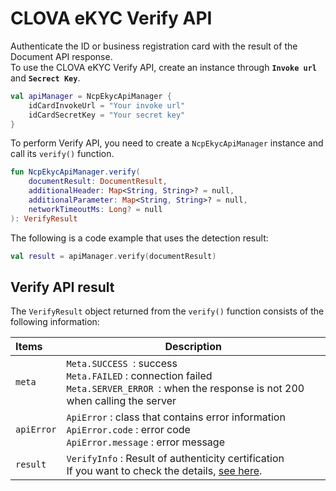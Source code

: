 # CLOVA eKYC Verify API

Authenticate the ID or business registration card with the result of the Document API response.<br>To use the CLOVA eKYC Verify API, create an instance through  **`Invoke url`** and **`Secrect Key`**.

```kotlin
val apiManager = NcpEkycApiManager {
    idCardInvokeUrl = "Your invoke url"
    idCardSecretKey = "Your secret key"
}
```

To perform Verify API, you need to create a `NcpEkycApiManager` instance and call its `verify()` function.

```kotlin
fun NcpEkycApiManager.verify(
    documentResult: DocumentResult,
    additionalHeader: Map<String, String>? = null,
    additionalParameter: Map<String, String>? = null,
    networkTimeoutMs: Long? = null
): VerifyResult
```

The following is a code example that uses the detection result:

```kotlin
val result = apiManager.verify(documentResult)
```

## Verify API result

The `VerifyResult` object returned from the `verify()` function consists of the following information:

| Items      | Description                                                  |
| :--------- | ------------------------------------------------------------ |
| `meta`     | `Meta.SUCCESS `: success<br/>`Meta.FAILED` : connection failed<br/>`Meta.SERVER_ERROR `: when the response is not 200 when calling the server |
| `apiError` | `ApiError` : class that contains error information<br />`ApiError.code` : error code<br />`ApiError.message` : error message |
| `result`   | `VerifyInfo` : Result of authenticity certification<br />If you want to check the details, [see here](https://api-fin.ncloud-docs.com/docs/ai-application-service-ekyc-verify-api). |

